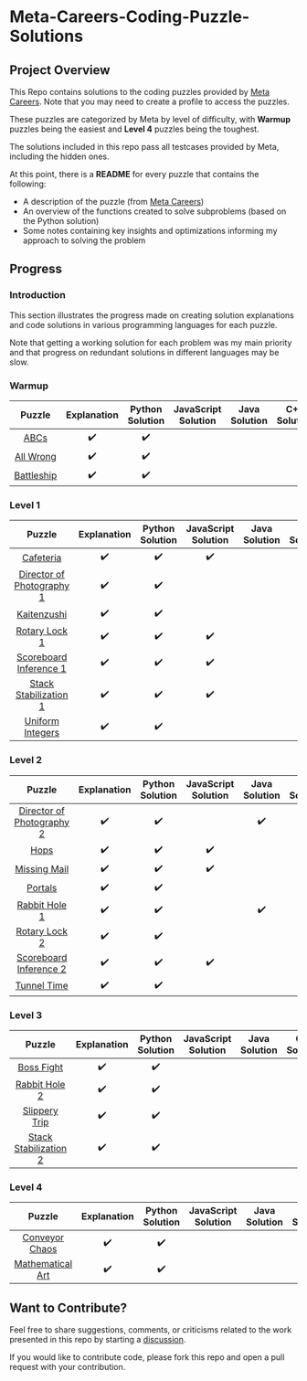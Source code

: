 # Meta-Careers-Coding-Puzzle-Solutions
## Project Overview
This Repo contains solutions to the coding puzzles provided by [Meta Careers](https://www.metacareers.com/profile/coding_puzzles). Note that you may need to create a profile to access the puzzles. 

These puzzles are categorized by Meta by level of difficulty, with **Warmup** puzzles being the easiest and **Level 4** puzzles being the toughest.

The solutions included in this repo pass all testcases provided by Meta, including the hidden ones.

At this point, there is a **README** for every puzzle that contains the following: 
- A description of the puzzle (from [Meta Careers](https://www.metacareers.com/profile/coding_puzzles)) 
- An overview of the functions created to solve subproblems (based on the Python solution) 
- Some notes containing key insights and optimizations informing my approach to solving the problem

## Progress
### Introduction

This section illustrates the progress made on creating solution explanations and code solutions in various programming languages for each puzzle.

Note that getting a working solution for each problem was my main priority and that progress on redundant solutions in different languages may be slow.

### Warmup
| Puzzle                             | Explanation         | Python Solution     | JavaScript Solution | Java Solution       | C++ Solution        | Go Solution         |
| :--------------------------------: | :-----------------: | :-----------------: | :-----------------: | :-----------------: | :-----------------: | :-----------------: |
| [ABCs](./Warmup/ABCs/)             | :heavy_check_mark:  | :heavy_check_mark:  |                     |                     |                     | :heavy_check_mark:  |
| [All Wrong](./Warmup/All%20Wrong/) | :heavy_check_mark:  | :heavy_check_mark:  |                     |                     |                     | :heavy_check_mark:  |
| [Battleship](./Warmup/Battleship/) | :heavy_check_mark:  | :heavy_check_mark:  |                     |                     |                     | :heavy_check_mark:  |

### Level 1
| Puzzle                                                                    | Explanation         | Python Solution     | JavaScript Solution | Java Solution       | C++ Solution        | Go Solution         |
| :-----------------------------------------------------------------------: | :-----------------: | :-----------------: | :-----------------: | :-----------------: | :-----------------: | :-----------------: |
| [Cafeteria](./Level%201/Cafeteria/)                                       | :heavy_check_mark:  | :heavy_check_mark:  | :heavy_check_mark:  |                     |                     | :heavy_check_mark:  |
| [Director of Photography 1](./Level%201/Director%20of%20Photography%201/) | :heavy_check_mark:  | :heavy_check_mark:  |                     |                     | :heavy_check_mark:  |                     |
| [Kaitenzushi](./Level%201/Kaitenzushi/)                                   | :heavy_check_mark:  | :heavy_check_mark:  |                     |                     |                     |                     |
| [Rotary Lock 1](./Level%201/Rotary%20Lock%201/)                           | :heavy_check_mark:  | :heavy_check_mark:  | :heavy_check_mark:  |                     |                     |                     |
| [Scoreboard Inference 1](./Level%201/Scoreboard%20Inference%201/)         | :heavy_check_mark:  | :heavy_check_mark:  | :heavy_check_mark:  |                     |                     |                     |
| [Stack Stabilization 1](./Level%201/Stack%20Stabilization%201/)           | :heavy_check_mark:  | :heavy_check_mark:  | :heavy_check_mark:  |                     |                     |                     |
| [Uniform Integers](./Level%201/Uniform%20Integers/)                       | :heavy_check_mark:  | :heavy_check_mark:  |                     |                     |                     |                     |

### Level 2
| Puzzle                                                                    | Explanation         | Python Solution     | JavaScript Solution | Java Solution       | C++ Solution        |
| :-----------------------------------------------------------------------: | :-----------------: | :-----------------: | :-----------------: | :-----------------: | :-----------------: |
| [Director of Photography 2](./Level%202/Director%20of%20Photography%202/) | :heavy_check_mark:  | :heavy_check_mark:  |                     | :heavy_check_mark:  |                     |
| [Hops](./Level%202/Hops/)                                                 | :heavy_check_mark:  | :heavy_check_mark:  | :heavy_check_mark:  |                     |                     |
| [Missing Mail](./Level%202/Missing%20Mail/)                               | :heavy_check_mark:  | :heavy_check_mark:  | :heavy_check_mark:  |                     |                     |
| [Portals](./Level%202/Portals/)                                           | :heavy_check_mark:  | :heavy_check_mark:  |                     |                     |                     | 
| [Rabbit Hole 1](./Level%202/Rabbit%20Hole%201/)                           | :heavy_check_mark:  | :heavy_check_mark:  |                     | :heavy_check_mark:  |                     |
| [Rotary Lock 2](./Level%202/Rotary%20Lock%202/)                           | :heavy_check_mark:  | :heavy_check_mark:  |                     |                     | :heavy_check_mark:  |
| [Scoreboard Inference 2](./Level%202/Scoreboard%20Inference%202/)         | :heavy_check_mark:  | :heavy_check_mark:  | :heavy_check_mark:  |                     |                     |
| [Tunnel Time](./Level%202/Tunnel%20Time/)                                 | :heavy_check_mark:  | :heavy_check_mark:  |                     |                     |                     |

### Level 3
| Puzzle                                                          | Explanation         | Python Solution     | JavaScript Solution | Java Solution       | C++ Solution        | Go Solution         |
| :-------------------------------------------------------------: | :-----------------: | :-----------------: | :-----------------: | :-----------------: | :-----------------: | :-----------------: |
| [Boss Fight](./Level%203/Boss%20Fight/)                         | :heavy_check_mark:  | :heavy_check_mark:  |                     |                     |                     |                     |
| [Rabbit Hole 2](./Level%203/Rabbit%20Hole%202/)                 | :heavy_check_mark:  | :heavy_check_mark:  |                     |                     |                     |                     |
| [Slippery Trip](./Level%203/Slippery%20Trip/)                   | :heavy_check_mark:  | :heavy_check_mark:  |                     |                     |                     |                     |
| [Stack Stabilization 2](./Level%203/Stack%20Stabilization%202/) | :heavy_check_mark:  | :heavy_check_mark:  |                     |                     |                     |                     |

### Level 4
| Puzzle                                              | Explanation         | Python Solution     | JavaScript Solution | Java Solution       | C++ Solution        | Go Solution         |
| :-------------------------------------------------: | :-----------------: | :-----------------: | :-----------------: | :-----------------: | :-----------------: | :-----------------: |
| [Conveyor Chaos](./Level%204/Conveyor%20Chaos/)     | :heavy_check_mark:  | :heavy_check_mark:  |                     |                     |                     |                     |
| [Mathematical Art](./Level%204/Mathematical%20Art/) | :heavy_check_mark:  | :heavy_check_mark:  |                     |                     |                     |                     |

## Want to Contribute?

Feel free to share suggestions, comments, or criticisms related to the work presented in this repo by starting a [discussion](https://github.com/Mark-Mekhail/Meta-Careers-Coding-Puzzle-Solutions/discussions). 

If you would like to contribute code, please fork this repo and open a pull request with your contribution.
